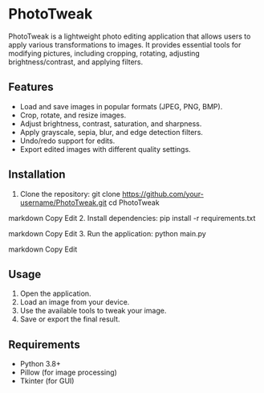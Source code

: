 # PhotoTweak

PhotoTweak is a lightweight photo editing application that allows users to apply various transformations to images. It provides essential tools for modifying pictures, including cropping, rotating, adjusting brightness/contrast, and applying filters.

## Features
- Load and save images in popular formats (JPEG, PNG, BMP).
- Crop, rotate, and resize images.
- Adjust brightness, contrast, saturation, and sharpness.
- Apply grayscale, sepia, blur, and edge detection filters.
- Undo/redo support for edits.
- Export edited images with different quality settings.

## Installation
1. Clone the repository:
git clone https://github.com/your-username/PhotoTweak.git cd PhotoTweak

markdown
Copy
Edit
2. Install dependencies:
pip install -r requirements.txt

markdown
Copy
Edit
3. Run the application:
python main.py

markdown
Copy
Edit

## Usage
1. Open the application.
2. Load an image from your device.
3. Use the available tools to tweak your image.
4. Save or export the final result.

## Requirements
- Python 3.8+
- Pillow (for image processing)
- Tkinter (for GUI)
